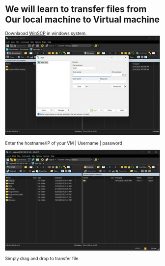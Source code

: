 # We will learn to transfer files from Our local machine to Virtual machine

Downlaoad [WinSCP](https://cdn.winscp.net/files/WinSCP-6.5.3-Setup.exe?secure=9MOKetyretBCpuU0X6GkvA==,1759769626)
in windows system.
![](Resources/Screenshot%202025-10-06%20212656.png)

Enter the hostname/IP of your VM | Username | password

![](Resources/Screenshot%202025-10-06%20213620.png)

Simply drag and drop to transfer file